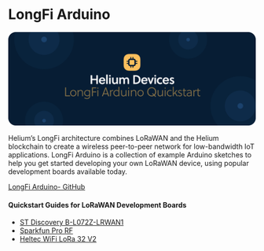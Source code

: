 # LongFi Arduino

![](../../.gitbook/assets/artboard-copy-27.jpg)

Helium’s LongFi architecture combines LoRaWAN and the Helium blockchain to create a wireless peer-to-peer network for low-bandwidth IoT applications. LongFi Arduino is a collection of example Arduino sketches to help you get started developing your own LoRaWAN device, using popular development boards available today.

[LongFi Arduino- GitHub](https://github.com/helium/longfi-arduino)

#### Quickstart Guides for LoRaWAN Development Boards

* [ST Discovery B-L072Z-LRWAN1](st-discovery-lrwan1.md)
* [Sparkfun Pro RF](sparkfun-pro-rf.md)
* [Heltec WiFi LoRa 32 V2](heltec-wifi-lora-32-v2.md)



